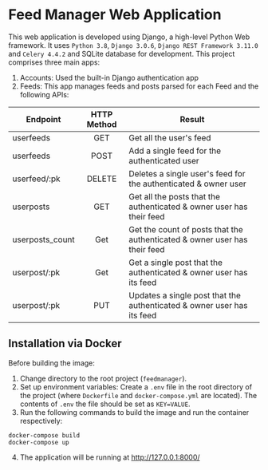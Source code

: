 # Feed Manager Web Application

This web application is developed using Django, a high-level Python Web framework. It uses `Python 3.8`, `Django 3.0.6`, `Django REST Framework 3.11.0` and `Celery 4.4.2` and SQLite database for development.
This project comprises three main apps:
1. Accounts:
  Used the built-in Django authentication app
2. Feeds:
  This app manages feeds and posts parsed for each Feed and the following APIs:

  
| Endpoint      | HTTP Method  | Result|
| ------------- |:------------:| -----|
| userfeeds        | GET       | Get all the user's feed |
| userfeeds        | POST      | Add a single feed for the authenticated user |
| userfeed/:pk     | DELETE    | Deletes a single user's feed for the authenticated & owner user|
| userposts        | GET       | Get all the posts that the authenticated & owner user has their feed |
| userposts_count  | Get       | Get the count of posts that the authenticated & owner user has their feed |
| userpost/:pk     | Get       | Get a single post that the authenticated & owner user has its feed |
| userpost/:pk     | PUT       | Updates a single post that the authenticated & owner user has its feed |


## Installation via Docker

Before building the image:
1. Change directory to the root project (`feedmanager`).
2. Set up environment variables: Create a `.env` file in the root directory of the project (where `Dockerfile` and `docker-compose.yml` are located).
The contents of `.env` the file should be set as `KEY=VALUE`. 
3. Run the following commands to build the image and run the container respectively:
```shell script
docker-compose build
docker-compose up
```
4. The application will be running at http://127.0.0.1:8000/   